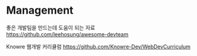 # Management

좋은 개발팀을 만드는데 도움이 되는 자료
<https://github.com/leehosung/awesome-devteam>

Knowre 웹개발 커리큘럼
<https://github.com/Knowre-Dev/WebDevCurriculum>
